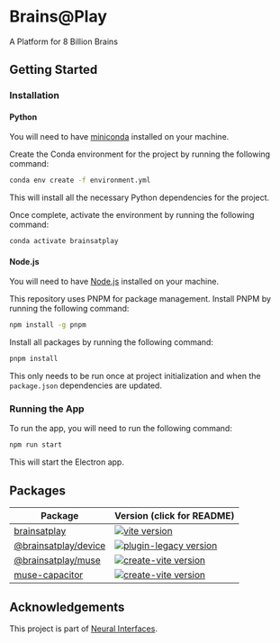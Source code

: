 # Brains@Play
A Platform for 8 Billion Brains

## Getting Started
### Installation
#### Python
You will need to have [miniconda](https://docs.conda.io/en/latest/miniconda.html) installed on your machine.

Create the Conda environment for the project by running the following command:

```bash
conda env create -f environment.yml 
```
This will install all the necessary Python dependencies for the project.

Once complete, activate the environment by running the following command:
```bash
conda activate brainsatplay
```

#### Node.js
You will need to have [Node.js](https://nodejs.org/en/) installed on your machine.

This repository uses PNPM for package management. Install PNPM by running the following command:
```bash
npm install -g pnpm
```

Install all packages by running the following command:
```bash
pnpm install
```

This only needs to be run once at project initialization and when the `package.json` dependencies are updated.

### Running the App
To run the app, you will need to run the following command:
```bash
npm run start
```

This will start the Electron app.

## Packages

| Package                                         | Version (click for README)                                                                                                    |
| ----------------------------------------------- | :-------------------------------------------------------------------------------------------------------------------------------- |
| [brainsatplay](packages/brainsatplay)                           | [![vite version](https://img.shields.io/npm/v/brainsatplay.svg?label=%20)](./packages/brainsatplay/README.md)                                    |
| [@brainsatplay/device](packages/@brainsatplay/device) | [![plugin-legacy version](https://img.shields.io/npm/v/@brainsatplay/device.svg?label=%20)](packages/@brainsatplay/device/README.md) |
| [@brainsatplay/muse](packages/@brainsatplay/muse)             | [![create-vite version](https://img.shields.io/npm/v/@brainsatplay/muse.svg?label=%20)](packages/@brainsatplay/muse/README.md)               |
| [muse-capacitor](packages/muse-capacitor)             | [![create-vite version](https://img.shields.io/npm/v/muse-capacitor.svg?label=%20)](packages/muse-capacitor/README.md)               |


## Acknowledgements
This project is part of [Neural Interfaces](https://github.com/neuralinterfaces).